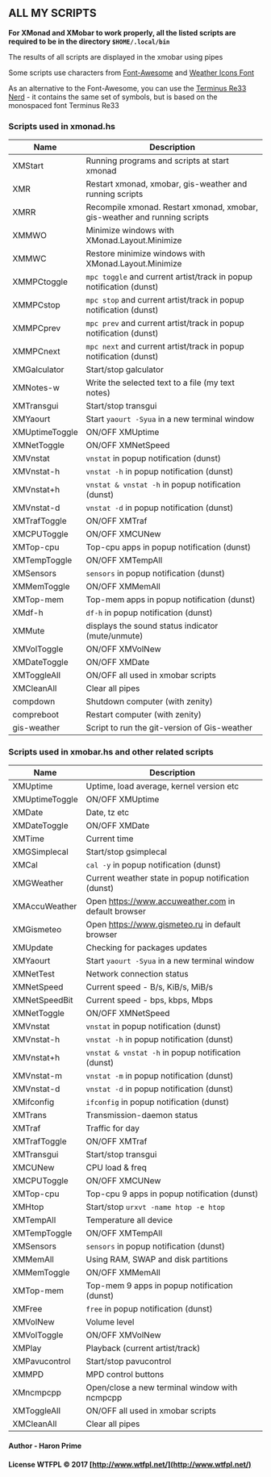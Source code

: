 
## ALL MY SCRIPTS

**For XMonad and XMobar to work properly, all the listed scripts are required to be in the directory `$HOME/.local/bin`**

The results of all scripts are displayed in the xmobar using pipes

Some scripts use characters from [Font-Awesome](https://github.com/FortAwesome/Font-Awesome) and [Weather Icons Font](https://github.com/erikflowers/weather-icons)

As an alternative to the Font-Awesome, you can use the [Terminus Re33 Nerd](https://github.com/Haron-Prime/My_config_files/blob/master/.fonts/TerminusRe33Nerd.ttf) - it contains the same set of symbols, but is based on the monospaced font Terminus Re33


### Scripts used in xmonad.hs

Name | Description                                                               
--- | ---
XMStart | Running programs and scripts at start xmonad
XMR | Restart xmonad, xmobar, gis-weather and running scripts
XMRR | Recompile xmonad. Restart xmonad, xmobar, gis-weather and running scripts
XMMWO | Minimize windows with XMonad.Layout.Minimize
XMMWC | Restore minimize windows with XMonad.Layout.Minimize
XMMPCtoggle | `mpc toggle` and current artist/track in popup notification (dunst)
XMMPCstop | `mpc stop` and current artist/track in popup notification (dunst)
XMMPCprev | `mpc prev` and current artist/track in popup notification (dunst)
XMMPCnext | `mpc next` and current artist/track in popup notification (dunst)
XMGalculator | Start/stop galculator
XMNotes-w | Write the selected text to a file (my text notes)  
XMTransgui | Start/stop transgui
XMYaourt | Start `yaourt -Syua` in a new terminal window
XMUptimeToggle | ON/OFF XMUptime
XMNetToggle | ON/OFF XMNetSpeed
XMVnstat | `vnstat` in popup notification (dunst)
XMVnstat-h | `vnstat -h` in popup notification (dunst)
XMVnstat+h | `vnstat & vnstat -h` in popup notification (dunst)
XMVnstat-d | `vnstat -d` in popup notification (dunst) 
XMTrafToggle | ON/OFF XMTraf
XMCPUToggle | ON/OFF XMCUNew
XMTop-cpu | Top-cpu apps in popup notification (dunst)
XMTempToggle | ON/OFF XMTempAll
XMSensors | `sensors` in popup notification (dunst)
XMMemToggle | ON/OFF XMMemAll
XMTop-mem | Top-mem apps in popup notification (dunst)
XMdf-h | `df-h` in popup notification (dunst)
XMMute | displays the sound status indicator (mute/unmute)
XMVolToggle | ON/OFF XMVolNew
XMDateToggle | ON/OFF XMDate
XMToggleAll | ON/OFF all used in xmobar scripts
XMCleanAll | Clear all pipes
compdown | Shutdown computer (with zenity)
compreboot | Restart computer (with zenity)
gis-weather | Script to run the git-version of Gis-weather



### Scripts used in xmobar.hs and other related scripts

Name | Description
--- | ---
XMUptime | Uptime, load average, kernel version etc
XMUptimeToggle | ON/OFF XMUptime
XMDate | Date, tz etc
XMDateToggle | ON/OFF XMDate
XMTime | Current time
XMGSimplecal | Start/stop gsimplecal
XMCal | `cal -y` in popup notification (dunst)
XMGWeather | Current weather state in popup notification (dunst)
XMAccuWeather | Open https://www.accuweather.com in default browser
XMGismeteo | Open https://www.gismeteo.ru in default browser
XMUpdate | Checking for packages updates
XMYaourt | Start `yaourt -Syua` in a new terminal window
XMNetTest | Network connection status
XMNetSpeed | Current speed - B/s, KiB/s, MiB/s
XMNetSpeedBit | Current speed - bps, kbps, Mbps
XMNetToggle | ON/OFF XMNetSpeed
XMVnstat | `vnstat` in popup notification (dunst)
XMVnstat-h | `vnstat -h` in popup notification (dunst)
XMVnstat+h | `vnstat & vnstat -h` in popup notification (dunst)
XMVnstat-m | `vnstat -m` in popup notification (dunst)
XMVnstat-d | `vnstat -d` in popup notification (dunst)
XMifconfig | `ifconfig` in popup notification (dunst)
XMTrans | Transmission-daemon status
XMTraf | Traffic for day
XMTrafToggle | ON/OFF XMTraf
XMTransgui | Start/stop transgui
XMCUNew | CPU load & freq
XMCPUToggle | ON/OFF XMCUNew
XMTop-cpu | Top-cpu 9 apps in popup notification (dunst)
XMHtop | Start/stop `urxvt -name htop -e htop`
XMTempAll | Temperature all device
XMTempToggle | ON/OFF XMTempAll
XMSensors | `sensors` in popup notification (dunst)
XMMemAll | Using RAM, SWAP and disk partitions
XMMemToggle | ON/OFF XMMemAll
XMTop-mem | Top-mem 9 apps in popup notification (dunst)
XMFree | `free` in popup notification (dunst)
XMVolNew | Volume level
XMVolToggle | ON/OFF XMVolNew
XMPlay | Playback (current artist/track)
XMPavucontrol | Start/stop pavucontrol
XMMPD | MPD control buttons
XMncmpcpp | Open/close a new terminal window with ncmpcpp
XMToggleAll | ON/OFF all used in xmobar scripts
XMCleanAll | Clear all pipes

#### Author - Haron Prime
#### License WTFPL © 2017 [http://www.wtfpl.net/](http://www.wtfpl.net/)

